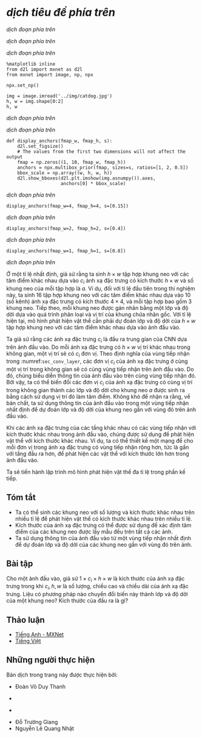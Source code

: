 <!-- ===================== Bắt đầu dịch Phần 1 ==================== -->
<!-- ========================================= REVISE - BẮT ĐẦU =================================== -->

<!--
# Multiscale Object Detection
-->

# *dịch tiêu đề phía trên*


<!--
In :numref:`sec_anchor`, we generated multiple anchor boxes centered on each pixel of the input image.
These anchor boxes are used to sample different regions of the input image.
However, if anchor boxes are generated centered on each pixel of the image, soon there will be too many anchor boxes for us to compute.
For example, we assume that the input image has a height and a width of 561 and 728 pixels respectively.
If five different shapes of anchor boxes are generated centered on each pixel, over two million anchor boxes ($561 \times 728 \times 5$) need to be predicted and labeled on the image.
-->

*dịch đoạn phía trên*


<!--
It is not difficult to reduce the number of anchor boxes.
An easy way is to apply uniform sampling on a small portion of pixels from the input image and generate anchor boxes centered on the sampled pixels.
In addition, we can generate anchor boxes of varied numbers and sizes on multiple scales.
Notice that smaller objects are more likely to be positioned on the image than larger ones.
Here, we will use a simple example: Objects with shapes of $1 \times 1$, $1 \times 2$, and $2 \times 2$ may have 4, 2, and 1 possible position(s) on an image with the shape $2 \times 2$.
Therefore, when using smaller anchor boxes to detect smaller objects, we can sample more regions; when using larger anchor boxes to detect larger objects, we can sample fewer regions.
-->

*dịch đoạn phía trên*


<!--
To demonstrate how to generate anchor boxes on multiple scales, let us read an image first.
It has a height and width of $561 \times 728$ pixels.
-->

*dịch đoạn phía trên*



```{.python .input  n=1}
%matplotlib inline
from d2l import mxnet as d2l
from mxnet import image, np, npx

npx.set_np()

img = image.imread('../img/catdog.jpg')
h, w = img.shape[0:2]
h, w
```


<!--
In :numref:`sec_conv_layer`, the 2D array output of the convolutional neural network (CNN) is called a feature map.
We can determine the midpoints of anchor boxes uniformly sampled on any image by defining the shape of the feature map.
-->

*dịch đoạn phía trên*

<!-- ===================== Kết thúc dịch Phần 1 ===================== -->

<!-- ===================== Bắt đầu dịch Phần 2 ===================== -->


<!--
The function `display_anchors` is defined below.
We are going to generate anchor boxes `anchors` centered on each unit (pixel) on the feature map `fmap`.
Since the coordinates of axes $x$ and $y$ in anchor boxes `anchors` have been divided by the width and height of the feature map `fmap`, 
values between 0 and 1 can be used to represent relative positions of anchor boxes in the feature map.
Since the midpoints of anchor boxes `anchors` overlap with all the units on feature map `fmap`, 
the relative spatial positions of the midpoints of the `anchors` on any image must have a uniform distribution.
Specifically, when the width and height of the feature map are set to `fmap_w` and `fmap_h` respectively, 
the function will conduct uniform sampling for `fmap_h` rows and `fmap_w` columns of pixels and use them as midpoints 
to generate anchor boxes with size `s` (we assume that the length of list `s` is 1) and different aspect ratios (`ratios`).
-->

*dịch đoạn phía trên*


```{.python .input  n=2}
def display_anchors(fmap_w, fmap_h, s):
    d2l.set_figsize()
    # The values from the first two dimensions will not affect the output
    fmap = np.zeros((1, 10, fmap_w, fmap_h))
    anchors = npx.multibox_prior(fmap, sizes=s, ratios=[1, 2, 0.5])
    bbox_scale = np.array((w, h, w, h))
    d2l.show_bboxes(d2l.plt.imshow(img.asnumpy()).axes,
                    anchors[0] * bbox_scale)
```


<!--
We will first focus on the detection of small objects. In order to make it easier to distinguish upon display, the anchor boxes with different midpoints here do not overlap.
We assume that the size of the anchor boxes is 0.15 and the height and width of the feature map are 4.
We can see that the midpoints of anchor boxes from the 4 rows and 4 columns on the image are uniformly distributed.
-->

*dịch đoạn phía trên*


```{.python .input  n=3}
display_anchors(fmap_w=4, fmap_h=4, s=[0.15])
```


<!--
We are going to reduce the height and width of the feature map by half and use a larger anchor box to detect larger objects.
When the size is set to 0.4, overlaps will occur between regions of some anchor boxes.
-->

*dịch đoạn phía trên*



```{.python .input  n=4}
display_anchors(fmap_w=2, fmap_h=2, s=[0.4])
```


<!--
Finally, we are going to reduce the height and width of the feature map by half and increase the anchor box size to 0.8.
Now the midpoint of the anchor box is the center of the image.
-->

*dịch đoạn phía trên*



```{.python .input  n=5}
display_anchors(fmap_w=1, fmap_h=1, s=[0.8])
```


<!--
Since we have generated anchor boxes of different sizes on multiple scales, we will use them to detect objects of various sizes at different scales.
Now we are going to introduce a method based on convolutional neural networks (CNNs).
-->

*dịch đoạn phía trên*


<!-- ===================== Kết thúc dịch Phần 2 ===================== -->

<!-- ===================== Bắt đầu dịch Phần 3 ===================== -->


<!--
At a certain scale, suppose we generate $h \times w$ sets of anchor boxes with different midpoints based on $c_i$ feature maps 
with the shape $h \times w$ and the number of anchor boxes in each set is $a$.
For example, for the first scale of the experiment, we generate 16 sets of anchor boxes with 
different midpoints based on 10 (number of channels) feature maps with a shape of $4 \times 4$, and each set contains 3 anchor boxes.
Next, each anchor box is labeled with a category and offset based on the classification and position of the ground-truth bounding box.
At the current scale, the object detection model needs to predict the category and offset of $h \times w$ sets of anchor boxes with different midpoints based on the input image.
-->

Ở một tỉ lệ nhất định, giả sử rằng ta sinh $h \times w$ tập hợp khung neo với các tâm điểm khác nhau dựa vào $c_i$ ánh xạ đặc trưng
có kích thước $h \times w$ và số khung neo của mỗi tập hợp là $a$.
Ví dụ, đối với tỉ lệ đầu tiên trong thí nghiệm này, ta sinh 16 tập hợp khung neo với
các tâm điểm khác nhau dựa vào 10 (số kênh) ánh xạ đặc trưng có kích thước $4 \times 4$, và mỗi tập hợp bao gồm 3 khung neo.
Tiếp theo, mỗi khung neo được gán nhãn bằng một lớp và độ dời dựa vào quá trình phân loại và vị trí của khung chứa nhãn gốc.
Với tỉ lệ hiện tại, mô hình phát hiện vật thể cần phải dự đoán lớp và độ dời của $h \times w$ tập hợp khung neo với các tâm điểm khác nhau dựa vào ảnh đầu vào.


<!--
We assume that the $c_i$ feature maps are the intermediate output of the CNN based on the input image.
Since each feature map has $h \times w$ different spatial positions, the same position will have $c_i$ units.
According to the definition of receptive field in the :numref:`sec_conv_layer`, the $c_i$ units of the feature map at the same spatial position have the same receptive field on the input image.
Thus, they represent the information of the input image in this same receptive field.
Therefore, we can transform the $c_i$ units of the feature map at the same spatial position into the categories and offsets of the $a$ anchor boxes generated using that position as a midpoint.
It is not hard to see that, in essence, we use the information of the input image in a certain receptive field to predict the category and offset of the anchor boxes close to the field on the input image.
-->

Ta giả sử rằng các ánh xạ đặc trưng $c_i$ là đầu ra trung gian của CNN dựa trên ảnh đầu vào.
Do mỗi ánh xạ đặc trưng có $h \times w$ vị trí khác nhau trong không gian, một vị trí sẽ có $c_i$ đơn vị.
Theo định nghĩa của vùng tiếp nhận trong :numref:`sec_conv_layer`, các đơn vị $c_i$ của ánh xạ đặc trưng ở cùng một vị trí trong không gian sẽ có cùng vùng tiếp nhận trên ảnh đầu vào.
Do đó, chúng biểu diễn thông tin của ảnh đầu vào trên cùng vùng tiếp nhận đó.
Bởi vậy, ta có thể biến đổi các đơn vị $c_i$ của ánh xạ đặc trưng có cùng vị trí trong không gian thành các lớp và độ dời cho khung neo $a$ được sinh ra bằng cách sử dụng vị trí đó làm tâm điểm.
Không khó để nhận ra rằng, về bản chất, ta sử dụng thông tin của ảnh đầu vào trong một vùng tiếp nhận nhất định để dự đoán lớp và độ dời của khung neo gần với vùng đó trên ảnh đầu vào.


<!--
When the feature maps of different layers have receptive fields of different sizes on the input image, they are used to detect objects of different sizes.
For example, we can design a network to have a wider receptive field for each unit in the feature map that is closer to the output layer, to detect objects with larger sizes in the input image.
-->

Khi các ánh xạ đặc trưng của các tầng khác nhau có các vùng tiếp nhận với kích thước khác nhau trong ảnh đầu vào, chúng được sử dụng để phát hiện vật thể với kích thước khác nhau.
Ví dụ, ta có thể thiết kế một mạng để cho mỗi đơn vị trong ánh xạ đặc trưng có vùng tiếp nhận rộng hơn, tức là gần với tầng đầu ra hơn, để phát hiện các vật thể với kích thước lớn hơn trong ảnh đầu vào.


<!--
We will implement a multiscale object detection model in the following section.
-->

Ta sẽ tiến hành lập trình mô hình phát hiện vật thể đa tỉ lệ trong phần kế tiếp.



## Tóm tắt


<!--
* We can generate anchor boxes with different numbers and sizes on multiple scales to detect objects of different sizes on multiple scales.
* The shape of the feature map can be used to determine the midpoint of the anchor boxes that uniformly sample any image.
* We use the information for the input image from a certain receptive field to predict the category and offset of the anchor boxes close to that field on the image.
-->

* Ta có thể sinh các khung neo với số lượng và kích thước khác nhau trên nhiều tỉ lệ để phát hiện vật thể có kích thước khác nhau trên nhiều tỉ lệ.
* Kích thước của ánh xạ đặc trưng có thể được sử dụng để xác định tâm điểm của các khung neo được lấy mẫu đều trên tất cả các ảnh.
* Ta sử dụng thông tin của ảnh đầu vào từ một vùng tiếp nhận nhất định để dự đoán lớp và độ dời của các khung neo gần với vùng đó trên ảnh.


## Bài tập


<!--
Given an input image, assume $1 \times c_i \times h \times w$ to be the shape of the feature map while $c_i, h, w$ are the number, height, and width of the feature map.
What methods can you think of to convert this variable into the anchor box's category and offset? What is the shape of the output?
-->

Cho một ảnh đầu vào, giả sử $1 \times c_i \times h \times w$ là kích thước của ánh xạ đặc trưng trong khi $c_i, h, w$ là số lượng, chiều cao và chiều dài của ánh xạ đặc trưng.
Liệu có phương pháp nào chuyển đổi biến này thành lớp và độ dời của một khung neo? Kích thước của đầu ra là gì?

<!-- ===================== Kết thúc dịch Phần 3 ===================== -->
<!-- ========================================= REVISE - KẾT THÚC ===================================-->

## Thảo luận
* [Tiếng Anh - MXNet](https://discuss.d2l.ai/t/371)
* [Tiếng Việt](https://forum.machinelearningcoban.com/c/d2l)


## Những người thực hiện
Bản dịch trong trang này được thực hiện bởi:
<!--
Tác giả của mỗi Pull Request điền tên mình và tên những người review mà bạn thấy
hữu ích vào từng phần tương ứng. Mỗi dòng một tên, bắt đầu bằng dấu `*`.

Tên đầy đủ của các reviewer có thể được tìm thấy tại https://github.com/aivivn/d2l-vn/blob/master/docs/contributors_info.md
-->

* Đoàn Võ Duy Thanh
<!-- Phần 1 -->
* 

<!-- Phần 2 -->
* 

<!-- Phần 3 -->
* Đỗ Trường Giang
* Nguyễn Lê Quang Nhật
